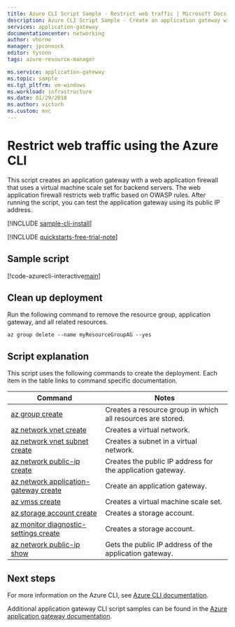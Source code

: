 ```yaml
---
title: Azure CLI Script Sample - Restrict web traffic | Microsoft Docs
description: Azure CLI Script Sample - Create an application gateway with a web application firewall and a virtual machine scale set that uses OWASP rules to restrict traffic.
services: application-gateway
documentationcenter: networking
author: vhorne
manager: jpconnock
editor: tysonn
tags: azure-resource-manager

ms.service: application-gateway
ms.topic: sample
ms.tgt_pltfrm: vm-windows
ms.workload: infrastructure
ms.date: 01/29/2018
ms.author: victorh
ms.custom: mvc
---
```


# Restrict web traffic using the Azure CLI

This script creates an application gateway with a web application firewall that uses a virtual machine scale set for backend servers. The web application firewall restricts web traffic based on OWASP rules. After running the script, you can test the application gateway using its public IP address.

[!INCLUDE [sample-cli-install](../../../includes/sample-cli-install.md)]

[!INCLUDE [quickstarts-free-trial-note](../../../includes/quickstarts-free-trial-note.md)]

## Sample script

[!code-azurecli-interactive[main](../../../cli_scripts/application-gateway/create-vmss/create-vmss-waf.sh "Create application gateway")]

## Clean up deployment 

Run the following command to remove the resource group, application gateway, and all related resources.

```azurecli-interactive 
az group delete --name myResourceGroupAG --yes
```

## Script explanation

This script uses the following commands to create the deployment. Each item in the table links to command specific documentation.

| Command | Notes |
|---|---|
| [az group create](https://docs.microsoft.com/cli/azure/group#az-group-create) | Creates a resource group in which all resources are stored. |
| [az network vnet create](https://docs.microsoft.com/cli/azure/network/vnet#az-net) | Creates a virtual network. |
| [az network vnet subnet create](https://docs.microsoft.com/cli/azure/network/vnet/subnet#az-network_vnet_subnet_create) | Creates a subnet in a virtual network. |
| [az network public-ip create](https://docs.microsoft.com/cli/azure/network/public-ip?view=azure-cli-latest) | Creates the public IP address for the application gateway. |
| [az network application-gateway create](https://docs.microsoft.com/cli/azure/network/application-gateway?view=azure-cli-latest) | Create an application gateway. |
| [az vmss create](https://docs.microsoft.com/cli/azure/vmss#az-vmss-create) | Creates a virtual machine scale set. |
| [az storage account create](https://docs.microsoft.com/cli/azure/storage/account#az-storage-account-create) | Creates a storage account. |
| [az monitor diagnostic-settings create](https://docs.microsoft.com/cli/azure/monitor/diagnostic-settings#az-monitor-diagnostic-settings-create) | Creates a storage account. |
| [az network public-ip show](https://docs.microsoft.com/cli/azure/network/public-ip#az-network_public_ip_show) | Gets the public IP address of the application gateway. |

## Next steps

For more information on the Azure CLI, see [Azure CLI documentation](https://docs.microsoft.com/cli/azure/overview).

Additional application gateway CLI script samples can be found in the [Azure application gateway documentation](../cli-samples.md).
